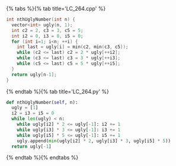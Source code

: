 {% tabs %}{% tab title='LC_264.cpp' %}

```cpp
int nthUglyNumber(int n) {
  vector<int> ugly(n, 1);
  int c2 = 2, c3 = 3, c5 = 5;
  int i2 = 0, i3 = 0, i5 = 0;
  for (int i=1; i<n; ++i) {
    int last = ugly[i] = min(c2, min(c3, c5));
    while (c2 <= last) c2 = 2 * ugly[++i2];
    while (c3 <= last) c3 = 3 * ugly[++i3];
    while (c5 <= last) c5 = 5 * ugly[++i5];
  }
  return ugly[n-1];
}
```

{% endtab %}{% tab title='LC_264.py' %}

```py
def nthUglyNumber(self, n):
  ugly = [1]
  i2 = i3 = i5 = 0
  while len(ugly) < n:
    while ugly[i2] * 2 <= ugly[-1]: i2 += 1
    while ugly[i3] * 3 <= ugly[-1]: i3 += 1
    while ugly[i5] * 5 <= ugly[-1]: i5 += 1
    ugly.append(min(ugly[i2] * 2, ugly[i3] * 3, ugly[i5] * 5))
  return ugly[-1]
```

{% endtab %}{% endtabs %}
